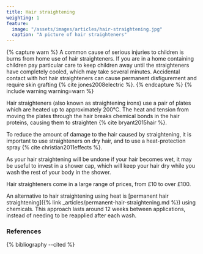 ```yaml
---
title: Hair straightening
weighting: 1
feature:
  image: "/assets/images/articles/hair-straightening.jpg"
  caption: "A picture of hair straighteners"
---
```


{% capture warn %}
A common cause of serious injuries to children is burns from home use of hair straighteners. If you are in a home containing children pay particular care to keep children away until the straighteners have completely cooled, which may take several minutes. Accidental contact with hot hair straighteners can cause permanent disfigurement and require skin grafting {% cite jones2008electric %}.
{% endcapture %}
{% include warning warning=warn %}

Hair straighteners (also known as straightening irons) use a pair of plates which are heated up to approximately 200°C. The heat and tension from moving the plates through the hair breaks chemical bonds in the hair proteins, causing them to straighten {% cite bryant2015hair %}.

To reduce the amount of damage to the hair caused by straightening, it is important to use straighteners on dry hair, and to use a heat-protection spray {% cite christian2011effects %}.

As your hair straightening will be undone if your hair becomes wet, it may be useful to invest in a shower cap, which will keep your hair dry while you wash the rest of your body in the shower.

Hair straighteners come in a large range of prices, from £10 to over £100.

An alternative to hair straightening using heat is [permanent hair straightening]({% link _articles/permanent-hair-straightening.md %}) using chemicals. This approach lasts around 12 weeks between applications, instead of needing to be reapplied after each wash.

### References

{% bibliography --cited %}
